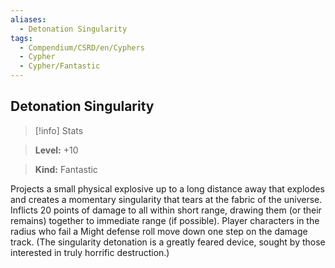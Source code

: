 ```yaml
---
aliases:
  - Detonation Singularity
tags:
  - Compendium/CSRD/en/Cyphers
  - Cypher
  - Cypher/Fantastic
---
```

  
    
## Detonation Singularity    
>[!info] Stats    
> **Level:** +10    
> **Kind:** Fantastic  
    
Projects a small physical explosive up to a long distance away that explodes and creates a momentary singularity that tears at the fabric of the universe. Inflicts 20 points of damage to all within short range, drawing them (or their remains) together to immediate range (if possible). Player characters in the radius who fail a Might defense roll move down one step on the damage track. (The singularity detonation is a greatly feared device, sought by those interested in truly horrific destruction.)